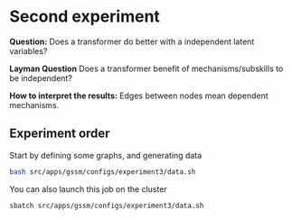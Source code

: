 # Second experiment

**Question:**
Does a transformer do better with a independent latent variables?

**Layman Question**
Does a transformer benefit of mechanisms/subskills to be independent?

**How to interpret the results:**
Edges between nodes mean dependent mechanisms.

## Experiment order
Start by defining some graphs, and generating data
```bash
bash src/apps/gssm/configs/experiment3/data.sh
```
You can also launch this job on the cluster
```bash
sbatch src/apps/gssm/configs/experiment3/data.sh
```